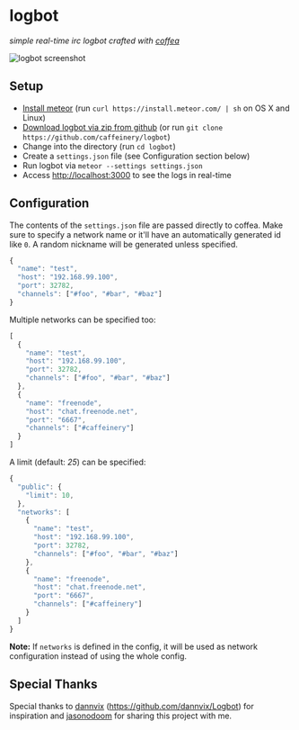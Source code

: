 # logbot

_simple real-time irc logbot crafted with [coffea](https://github.com/caffeinery/coffea/)_

![logbot screenshot](https://i.imgur.com/Vqx0Pze.png)

## Setup

 * [Install meteor](https://www.meteor.com/install) (run `curl https://install.meteor.com/ | sh` on OS X and Linux)
 * [Download logbot via zip from github](https://github.com/caffeinery/logbot/archive/master.zip) (or run `git clone https://github.com/caffeinery/logbot`)
 * Change into the directory (run `cd logbot`)
 * Create a `settings.json` file (see Configuration section below)
 * Run logbot via `meteor --settings settings.json`
 * Access [http://localhost:3000](http://localhost:3000) to see the logs in real-time

## Configuration

The contents of the `settings.json` file are passed directly to coffea. Make sure to specify a network name or it'll have an automatically generated id like `0`. A random nickname will be generated unless specified.

```javascript
{
  "name": "test",
  "host": "192.168.99.100",
  "port": 32782,
  "channels": ["#foo", "#bar", "#baz"]
}
```

Multiple networks can be specified too:

```javascript
[
  {
    "name": "test",
    "host": "192.168.99.100",
    "port": 32782,
    "channels": ["#foo", "#bar", "#baz"]
  },
  {
    "name": "freenode",
    "host": "chat.freenode.net",
    "port": "6667",
    "channels": ["#caffeinery"]
  }
]
```

A limit (default: *25*) can be specified:

```javascript
{
  "public": {
    "limit": 10,
  },
  "networks": [
    {
      "name": "test",
      "host": "192.168.99.100",
      "port": 32782,
      "channels": ["#foo", "#bar", "#baz"]
    },
    {
      "name": "freenode",
      "host": "chat.freenode.net",
      "port": "6667",
      "channels": ["#caffeinery"]
    }
  ]
}
```

**Note:** If `networks` is defined in the config, it will be used as network configuration instead of using the whole config.


## Special Thanks

Special thanks to [dannvix](https://github.com/dannvix) (https://github.com/dannvix/Logbot) for inspiration and [jasonodoom](https://github.com/jasonodoom) for sharing this project with me.
